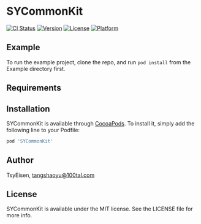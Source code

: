 # SYCommonKit

[![CI Status](https://img.shields.io/travis/TsyEisen/SYCommonKit.svg?style=flat)](https://travis-ci.org/TsyEisen/SYCommonKit)
[![Version](https://img.shields.io/cocoapods/v/SYCommonKit.svg?style=flat)](https://cocoapods.org/pods/SYCommonKit)
[![License](https://img.shields.io/cocoapods/l/SYCommonKit.svg?style=flat)](https://cocoapods.org/pods/SYCommonKit)
[![Platform](https://img.shields.io/cocoapods/p/SYCommonKit.svg?style=flat)](https://cocoapods.org/pods/SYCommonKit)

## Example

To run the example project, clone the repo, and run `pod install` from the Example directory first.

## Requirements

## Installation

SYCommonKit is available through [CocoaPods](https://cocoapods.org). To install
it, simply add the following line to your Podfile:

```ruby
pod 'SYCommonKit'
```

## Author

TsyEisen, tangshaoyu@100tal.com

## License

SYCommonKit is available under the MIT license. See the LICENSE file for more info.
